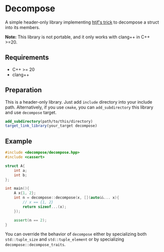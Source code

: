 # Decompose

A simple header-only library implementing [htjf's trick](https://www.reddit.com/r/cpp/comments/dz1sgk/find_the_number_of_structured_bindings_for_any/) to decompose a struct into its members.

**Note:** This library is not portable, and it only works with clang++ in C++ >=20.

## Requirements
* C++ >= 20
* clang++

## Preparation
This is a header-only library. Just add `include` directory into your include path.
Alternatively, if you use `cmake`, you can `add_subdirectory` this library and use `decompose` target.
```cmake
add_subdirectory(path/to/this/directory)
target_link_library(your_target decompose)
```

## Example

```cpp
#include <decompose/decompose.hpp>
#include <cassert>

struct A{
    int a;
    int b;
};

int main(){
    A x{1, 2};
    int n = decompose::decompose(x, [](auto&&... x){
        // x == {1, 2}
        return sizeof...(x);
    });

    assert(n == 2);
}
```

You can override the behavior of `decompose` either by specializing both `std::tuple_size` and `std::tuple_element` or by specializing `decompose::decompose_traits`.
